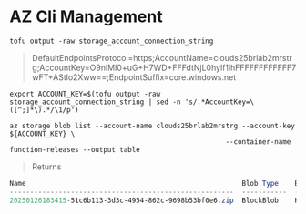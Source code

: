 # AZ Cli Management

```
tofu output -raw storage_account_connection_string
```
> DefaultEndpointsProtocol=https;AccountName=clouds25brlab2mrstrg;AccountKey=O9nlMI0+uG+H7WD+FFFdtNjL0hylf1lhFFFFFFFFFFFF7wFT+AStlo2Xww==;EndpointSuffix=core.windows.net

```
export ACCOUNT_KEY=$(tofu output -raw storage_account_connection_string | sed -n 's/.*AccountKey=\([^;]*\).*/\1/p')
```

```
az storage blob list --account-name clouds25brlab2mrstrg --account-key ${ACCOUNT_KEY} \
                                                     --container-name function-releases --output table
```
> Returns
```powershell
Name                                                     Blob Type    Blob Tier    Length    Content Type              Last Modified              Snapshot
-------------------------------------------------------  -----------  -----------  --------  ------------------------  -------------------------  ----------
20250126183415-51c6b113-3d3c-4954-862c-9698b53bf0e6.zip  BlockBlob    Hot          8394      application/octet-stream  2025-01-26T17:34:16+00:00
```
